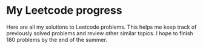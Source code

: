 # My Leetcode progress

Here are all my solutions to Leetcode problems. This helps me keep track of previously solved problems and review other similar topics. I hope to finish 180 problems by the end of the summer.
